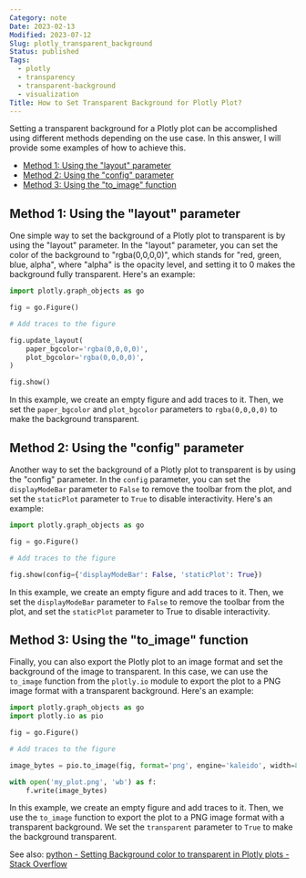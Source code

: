 ```yaml
---
Category: note
Date: 2023-02-13
Modified: 2023-07-12
Slug: plotly_transparent_background
Status: published
Tags:
  - plotly
  - transparency
  - transparent-background
  - visualization
Title: How to Set Transparent Background for Plotly Plot?
---
```

Setting a transparent background for a Plotly plot can be accomplished using different methods depending on the use case. In this answer, I will provide some examples of how to achieve this.

<!-- MarkdownTOC levels="2,3" autolink="true" autoanchor="true" -->

- [Method 1: Using the "layout" parameter](#method-1-using-the-layout-parameter)
- [Method 2: Using the "config" parameter](#method-2-using-the-config-parameter)
- [Method 3: Using the "to_image" function](#method-3-using-the-to_image-function)

<!-- /MarkdownTOC -->

<a id="method-1-using-the-layout-parameter"></a>

## Method 1: Using the "layout" parameter

One simple way to set the background of a Plotly plot to transparent is by using the "layout" parameter. In the "layout" parameter, you can set the color of the background to "rgba(0,0,0,0)", which stands for "red, green, blue, alpha", where "alpha" is the opacity level, and setting it to 0 makes the background fully transparent. Here's an example:

```python
import plotly.graph_objects as go

fig = go.Figure()

# Add traces to the figure

fig.update_layout(
    paper_bgcolor='rgba(0,0,0,0)',
    plot_bgcolor='rgba(0,0,0,0)',
)

fig.show()

```

In this example, we create an empty figure and add traces to it. Then, we set the `paper_bgcolor` and `plot_bgcolor` parameters to `rgba(0,0,0,0)` to make the background transparent.

<a id="method-2-using-the-config-parameter"></a>

## Method 2: Using the "config" parameter

Another way to set the background of a Plotly plot to transparent is by using the "config" parameter. In the `config` parameter, you can set the `displayModeBar` parameter to `False` to remove the toolbar from the plot, and set the `staticPlot` parameter to `True` to disable interactivity. Here's an example:

```python
import plotly.graph_objects as go

fig = go.Figure()

# Add traces to the figure

fig.show(config={'displayModeBar': False, 'staticPlot': True})

```

In this example, we create an empty figure and add traces to it. Then, we set the `displayModeBar` parameter to `False` to remove the toolbar from the plot, and set the `staticPlot` parameter to True to disable interactivity.

<a id="method-3-using-the-to_image-function"></a>

## Method 3: Using the "to_image" function

Finally, you can also export the Plotly plot to an image format and set the background of the image to transparent. In this case, we can use the `to_image` function from the `plotly.io` module to export the plot to a PNG image format with a transparent background. Here's an example:

```python
import plotly.graph_objects as go
import plotly.io as pio

fig = go.Figure()

# Add traces to the figure

image_bytes = pio.to_image(fig, format='png', engine='kaleido', width=800, height=600, scale=2, transparent=True)

with open('my_plot.png', 'wb') as f:
    f.write(image_bytes)

```

In this example, we create an empty figure and add traces to it. Then, we use the `to_image` function to export the plot to a PNG image format with a transparent background. We set the `transparent` parameter to `True` to make the background transparent.

See also: [python - Setting Background color to transparent in Plotly plots - Stack Overflow](https://stackoverflow.com/questions/29968152/setting-background-color-to-transparent-in-plotly-plots)
